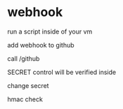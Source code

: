 # webhook

run a script inside of your vm

add webhook to github

call /github

SECRET control will be verified inside

change secret

hmac check

